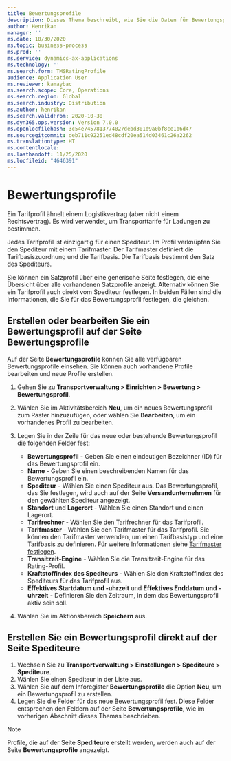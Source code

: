 ```yaml
---
title: Bewertungsprofile
description: Dieses Thema beschreibt, wie Sie die Daten für Bewertungsprofile festlegen.
author: Henrikan
manager: ''
ms.date: 10/30/2020
ms.topic: business-process
ms.prod: ''
ms.service: dynamics-ax-applications
ms.technology: ''
ms.search.form: TMSRatingProfile
audience: Application User
ms.reviewer: kamaybac
ms.search.scope: Core, Operations
ms.search.region: Global
ms.search.industry: Distribution
ms.author: henrikan
ms.search.validFrom: 2020-10-30
ms.dyn365.ops.version: Version 7.0.0
ms.openlocfilehash: 3c54e7457813774027debd301d9a0bf8ce1b6d47
ms.sourcegitcommit: deb711c92251ed48cdf20ea514d03461c26a2262
ms.translationtype: HT
ms.contentlocale: 
ms.lasthandoff: 11/25/2020
ms.locfileid: "4646391"
---
```

# <a name="rating-profiles"></a>Bewertungsprofile

Ein Tarifprofil ähnelt einem Logistikvertrag (aber nicht einem Rechtsvertrag). Es wird verwendet, um Transporttarife für Ladungen zu bestimmen. 

Jedes Tarifprofil ist einzigartig für einen Spediteur. Im Profil verknüpfen Sie den Spediteur mit einem Tarifmaster. Der Tarifmaster definiert die Tarifbasiszuordnung und die Tarifbasis. Die Tarifbasis bestimmt den Satz des Spediteurs.

Sie können ein Satzprofil über eine generische Seite festlegen, die eine Übersicht über alle vorhandenen Satzprofile anzeigt. Alternativ können Sie ein Tarifprofil auch direkt vom Spediteur festlegen. In beiden Fällen sind die Informationen, die Sie für das Bewertungsprofil festlegen, die gleichen.

## <a name="create-or-edit-a-rating-profile-on-the-rating-profiles-page"></a>Erstellen oder bearbeiten Sie ein Bewertungsprofil auf der Seite Bewertungsprofile

Auf der Seite **Bewertungsprofile** können Sie alle verfügbaren Bewertungsprofile einsehen. Sie können auch vorhandene Profile bearbeiten und neue Profile erstellen.

1. Gehen Sie zu **Transportverwaltung \> Einrichten \> Bewertung \> Bewertungsprofil**.
1. Wählen Sie im Aktivitätsbereich **Neu**, um ein neues Bewertungsprofil zum Raster hinzuzufügen, oder wählen Sie **Bearbeiten**, um ein vorhandenes Profil zu bearbeiten.
1. Legen Sie in der Zeile für das neue oder bestehende Bewertungsprofil die folgenden Felder fest:

    - **Bewertungsprofil** - Geben Sie einen eindeutigen Bezeichner (ID) für das Bewertungsprofil ein.
    - **Name** - Geben Sie einen beschreibenden Namen für das Bewertungsprofil ein.
    - **Spediteur** - Wählen Sie einen Spediteur aus. Das Bewertungsprofil, das Sie festlegen, wird auch auf der Seite **Versandunternehmen** für den gewählten Spediteur angezeigt.
    - **Standort** und **Lagerort** - Wählen Sie einen Standort und einen Lagerort.
    - **Tarifrechner** - Wählen Sie den Tarifrechner für das Tarifprofil.
    - **Tarifmaster** - Wählen Sie den Tarifmaster für das Tarifprofil. Sie können den Tarifmaster verwenden, um einen Tarifbasistyp und eine Tarifbasis zu definieren. Für weitere Informationen siehe [Tarifmaster festlegen](set-up-rate-masters.md).
    - **Transitzeit-Engine** - Wählen Sie die Transitzeit-Engine für das Rating-Profil.
    - **Kraftstoffindex des Spediteurs** - Wählen Sie den Kraftstoffindex des Spediteurs für das Tarifprofil aus.
    - **Effektives Startdatum und -uhrzeit** und **Effektives Enddatum und -uhrzeit** - Definieren Sie den Zeitraum, in dem das Bewertungsprofil aktiv sein soll.

1. Wählen Sie im Aktionsbereich **Speichern** aus.

## <a name="create-a-rating-profile-directly-on-the-shipping-carriers-page"></a>Erstellen Sie ein Bewertungsprofil direkt auf der Seite Spediteure

1. Wechseln Sie zu **Transportverwaltung \> Einstellungen \> Spediteure \> Spediteure**.
1. Wählen Sie einen Spediteur in der Liste aus.
1. Wählen Sie auf dem Inforegister **Bewertungsprofile** die Option **Neu**, um ein Bewertungsprofil zu erstellen.
1. Legen Sie die Felder für das neue Bewertungsprofil fest. Diese Felder entsprechen den Feldern auf der Seite **Bewertungsprofile**, wie im vorherigen Abschnitt dieses Themas beschrieben.

> [!NOTE]
> Profile, die auf der Seite **Spediteure** erstellt werden, werden auch auf der Seite **Bewertungsprofile** angezeigt.
